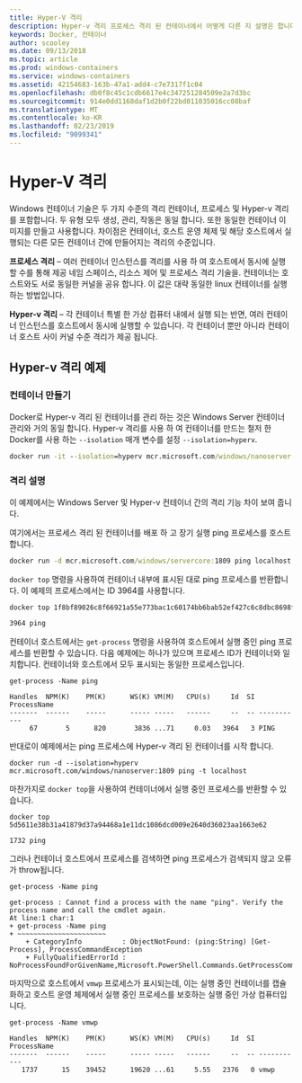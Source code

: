 ```yaml
---
title: Hyper-V 격리
description: Hyper-v 격리 프로세스 격리 된 컨테이너에서 어떻게 다른 지 설명은 합니다.
keywords: Docker, 컨테이너
author: scooley
ms.date: 09/13/2018
ms.topic: article
ms.prod: windows-containers
ms.service: windows-containers
ms.assetid: 42154683-163b-47a1-add4-c7e7317f1c04
ms.openlocfilehash: db0f8c45c1cdb6617e4c347251284509e2a7d3bc
ms.sourcegitcommit: 914e0dd1168daf1d2b0f22bd011035016cc08baf
ms.translationtype: MT
ms.contentlocale: ko-KR
ms.lasthandoff: 02/23/2019
ms.locfileid: "9099341"
---
```

# <a name="hyper-v-isolation"></a>Hyper-V 격리

Windows 컨테이너 기술은 두 가지 수준의 격리 컨테이너, 프로세스 및 Hyper-v 격리를 포함합니다. 두 유형 모두 생성, 관리, 작동은 동일 합니다. 또한 동일한 컨테이너 이미지를 만들고 사용합니다. 차이점은 컨테이너, 호스트 운영 체제 및 해당 호스트에서 실행되는 다른 모든 컨테이너 간에 만들어지는 격리의 수준입니다.

**프로세스 격리** – 여러 컨테이너 인스턴스를 격리를 사용 하 여 호스트에서 동시에 실행할 수를 통해 제공 네임 스페이스, 리소스 제어 및 프로세스 격리 기술을.  컨테이너는 호스트와도 서로 동일한 커널을 공유 합니다.  이 값은 대략 동일한 linux 컨테이너를 실행 하는 방법입니다.

**Hyper-v 격리** – 각 컨테이너 특별 한 가상 컴퓨터 내에서 실행 되는 반면, 여러 컨테이너 인스턴스를 호스트에서 동시에 실행할 수 있습니다. 각 컨테이너 뿐만 아니라 컨테이너 호스트 사이 커널 수준 격리가 제공 됩니다.

## <a name="hyper-v-isolation-examples"></a>Hyper-v 격리 예제

### <a name="create-container"></a>컨테이너 만들기

Docker로 Hyper-v 격리 된 컨테이너를 관리 하는 것은 Windows Server 컨테이너 관리와 거의 동일 합니다. Hyper-v 격리를 사용 하 여 컨테이너를 만드는 철저 한 Docker를 사용 하는 `--isolation` 매개 변수를 설정 `--isolation=hyperv`.

``` cmd
docker run -it --isolation=hyperv mcr.microsoft.com/windows/nanoserver:1809 cmd
```

### <a name="isolation-explanation"></a>격리 설명

이 예제에서는 Windows Server 및 Hyper-v 컨테이너 간의 격리 기능 차이 보여 줍니다. 

여기에서는 프로세스 격리 된 컨테이너를 배포 하 고 장기 실행 ping 프로세스를 호스트 합니다.

``` cmd
docker run -d mcr.microsoft.com/windows/servercore:1809 ping localhost -t
```

`docker top` 명령을 사용하여 컨테이너 내부에 표시된 대로 ping 프로세스를 반환합니다. 이 예제의 프로세스에서는 ID 3964를 사용합니다.

``` cmd
docker top 1f8bf89026c8f66921a55e773bac1c60174bb6bab52ef427c6c8dbc8698f9d7a

3964 ping
```

컨테이너 호스트에서는 `get-process` 명령을 사용하여 호스트에서 실행 중인 ping 프로세스를 반환할 수 있습니다. 다음 예제에는 하나가 있으며 프로세스 ID가 컨테이너와 일치합니다. 컨테이너와 호스트에서 모두 표시되는 동일한 프로세스입니다.

```
get-process -Name ping

Handles  NPM(K)    PM(K)      WS(K) VM(M)   CPU(s)     Id  SI ProcessName
-------  ------    -----      ----- -----   ------     --  -- -----------
     67       5      820       3836 ...71     0.03   3964   3 PING
```

반대로이 예제에서는 ping 프로세스에 Hyper-v 격리 된 컨테이너를 시작 합니다. 

```
docker run -d --isolation=hyperv mcr.microsoft.com/windows/nanoserver:1809 ping -t localhost
```

마찬가지로 `docker top`을 사용하여 컨테이너에서 실행 중인 프로세스를 반환할 수 있습니다.

```
docker top 5d5611e38b31a41879d37a94468a1e11dc1086dcd009e2640d36023aa1663e62

1732 ping
```

그러나 컨테이너 호스트에서 프로세스를 검색하면 ping 프로세스가 검색되지 않고 오류가 throw됩니다.

```
get-process -Name ping

get-process : Cannot find a process with the name "ping". Verify the process name and call the cmdlet again.
At line:1 char:1
+ get-process -Name ping
+ ~~~~~~~~~~~~~~~~~~~~~~
    + CategoryInfo          : ObjectNotFound: (ping:String) [Get-Process], ProcessCommandException
    + FullyQualifiedErrorId : NoProcessFoundForGivenName,Microsoft.PowerShell.Commands.GetProcessCommand
```

마지막으로 호스트에서 `vmwp` 프로세스가 표시되는데, 이는 실행 중인 컨테이너를 캡슐화하고 호스트 운영 체제에서 실행 중인 프로세스를 보호하는 실행 중인 가상 컴퓨터입니다.

```
get-process -Name vmwp

Handles  NPM(K)    PM(K)      WS(K) VM(M)   CPU(s)     Id  SI ProcessName
-------  ------    -----      ----- -----   ------     --  -- -----------
   1737      15    39452      19620 ...61     5.55   2376   0 vmwp
```
